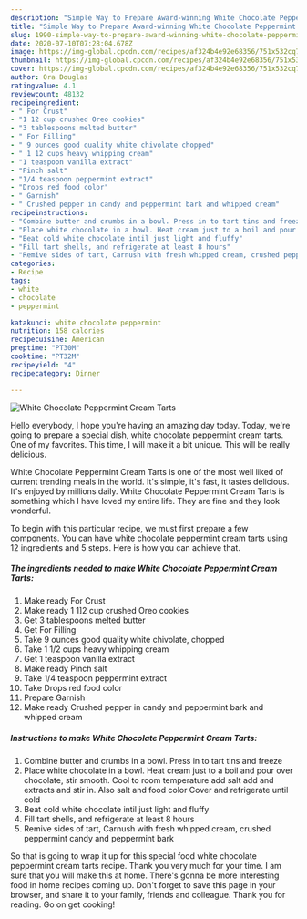 ```yaml
---
description: "Simple Way to Prepare Award-winning White Chocolate Peppermint Cream Tarts"
title: "Simple Way to Prepare Award-winning White Chocolate Peppermint Cream Tarts"
slug: 1990-simple-way-to-prepare-award-winning-white-chocolate-peppermint-cream-tarts
date: 2020-07-10T07:28:04.678Z
image: https://img-global.cpcdn.com/recipes/af324b4e92e68356/751x532cq70/white-chocolate-peppermint-cream-tarts-recipe-main-photo.jpg
thumbnail: https://img-global.cpcdn.com/recipes/af324b4e92e68356/751x532cq70/white-chocolate-peppermint-cream-tarts-recipe-main-photo.jpg
cover: https://img-global.cpcdn.com/recipes/af324b4e92e68356/751x532cq70/white-chocolate-peppermint-cream-tarts-recipe-main-photo.jpg
author: Ora Douglas
ratingvalue: 4.1
reviewcount: 48132
recipeingredient:
- " For Crust"
- "1 12 cup crushed Oreo cookies"
- "3 tablespoons melted butter"
- " For Filling"
- " 9 ounces good quality white chivolate chopped"
- " 1 12 cups heavy whipping cream"
- "1 teaspoon vanilla extract"
- "Pinch salt"
- "1/4 teaspoon peppermint extract"
- "Drops red food color"
- " Garnish"
- " Crushed pepper in candy and peppermint bark and whipped cream"
recipeinstructions:
- "Combine butter and crumbs in a bowl. Press in to tart tins and freeze"
- "Place white chocolate in a bowl. Heat cream just to a boil and pour over chocolate, stir smooth. Cool to room temperature add salt add and extracts and stir in. Also salt and food color Cover and refrigerate until cold"
- "Beat cold white chocolate intil just light and fluffy"
- "Fill tart shells, and refrigerate at least 8 hours"
- "Remive sides of tart, Carnush with fresh whipped cream, crushed peppermint candy and peppermint bark"
categories:
- Recipe
tags:
- white
- chocolate
- peppermint

katakunci: white chocolate peppermint 
nutrition: 158 calories
recipecuisine: American
preptime: "PT30M"
cooktime: "PT32M"
recipeyield: "4"
recipecategory: Dinner

---
```



![White Chocolate Peppermint Cream Tarts](https://img-global.cpcdn.com/recipes/af324b4e92e68356/751x532cq70/white-chocolate-peppermint-cream-tarts-recipe-main-photo.jpg)

Hello everybody, I hope you're having an amazing day today. Today, we're going to prepare a special dish, white chocolate peppermint cream tarts. One of my favorites. This time, I will make it a bit unique. This will be really delicious.



White Chocolate Peppermint Cream Tarts is one of the most well liked of current trending meals in the world. It's simple, it's fast, it tastes delicious. It's enjoyed by millions daily. White Chocolate Peppermint Cream Tarts is something which I have loved my entire life. They are fine and they look wonderful.


To begin with this particular recipe, we must first prepare a few components. You can have white chocolate peppermint cream tarts using 12 ingredients and 5 steps. Here is how you can achieve that.

<!--inarticleads1-->

##### The ingredients needed to make White Chocolate Peppermint Cream Tarts:

1. Make ready  For Crust
1. Make ready 1 1]2 cup crushed Oreo cookies
1. Get 3 tablespoons melted butter
1. Get  For Filling
1. Take  9 ounces good quality white chivolate, chopped
1. Take  1 1/2 cups heavy whipping cream
1. Get 1 teaspoon vanilla extract
1. Make ready Pinch salt
1. Take 1/4 teaspoon peppermint extract
1. Take Drops red food color
1. Prepare  Garnish
1. Make ready  Crushed pepper in candy and peppermint bark and whipped cream




<!--inarticleads2-->

##### Instructions to make White Chocolate Peppermint Cream Tarts:

1. Combine butter and crumbs in a bowl. Press in to tart tins and freeze
1. Place white chocolate in a bowl. Heat cream just to a boil and pour over chocolate, stir smooth. Cool to room temperature add salt add and extracts and stir in. Also salt and food color Cover and refrigerate until cold
1. Beat cold white chocolate intil just light and fluffy
1. Fill tart shells, and refrigerate at least 8 hours
1. Remive sides of tart, Carnush with fresh whipped cream, crushed peppermint candy and peppermint bark




So that is going to wrap it up for this special food white chocolate peppermint cream tarts recipe. Thank you very much for your time. I am sure that you will make this at home. There's gonna be more interesting food in home recipes coming up. Don't forget to save this page in your browser, and share it to your family, friends and colleague. Thank you for reading. Go on get cooking!
